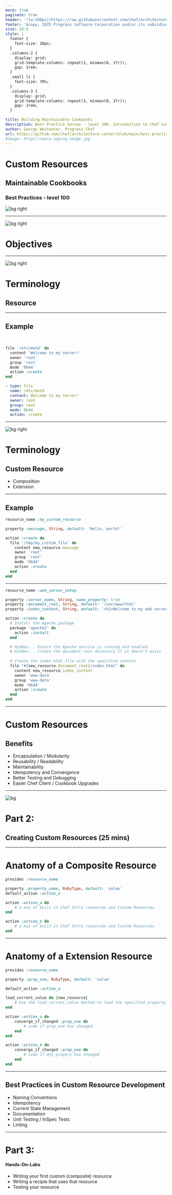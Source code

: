 ```yaml
---
marp: true
paginate: true
header: '![w:200px](https://raw.githubusercontent.com/chef/architecture-center/main/marp/images/header-logo.png)'
footer: '&copy; 2025 Progress Software Corporation and/or its subsidiaries or affiliates. All rights reserved.'
size: 16:9
style: |
  footer {
    font-size: 10px;
  }
  .columns-2 {
    display: grid;
    grid-template-columns: repeat(2, minmax(0, 1fr));
    gap: 1rem;
  }
  .small li {
    font-size: 70%;
  }
  .columns-3 {
    display: grid;
    grid-template-columns: repeat(3, minmax(0, 1fr));
    gap: 1rem;
  }

title: Building Maintainable Cookbooks
description: Best Practice Series - level 100. Introduction to Chef Courier
author: George Westwater, Progress Chef
url: https://github.com/chef/architecture-center/blob/main/best-practices/100-custom_resources/seminar/slides/marp.md
#image: https://marp.app/og-image.jpg
---
```

# Custom Resources
## Maintainable Cookbooks
### Best Practices - level 100
![bg right](https://raw.githubusercontent.com/chef/architecture-center/main/marp/images/logo.png)

---
![bg right](https://raw.githubusercontent.com/chef/architecture-center/main/marp/images/right-blue-1.png)
<!-- _paginate: "false" -->
# Objectives

<!---
- Understand what custom resources are and why they are used.
- Learn to create custom resources within Chef cookbooks.
- Explore best practices for using and testing custom resources.
- Understand how custom resource make for more powerful cookbooks
-->

---
![bg right](https://images.unsplash.com/photo-1583361704493-d4d4d1b1d70a)
<!-- image source: "https://unsplash.com/photos/white-printer-paper-with-black-text-1UDjq8s8cy0" -->

# Terminology

## Resource

<!--
A resource in Chef represents a element or process, and its desired state. 

You can think about it as a fundamental building block in Chef recipes, used to describe the configuration of a system component. 

Each resource has a set of properties and actions that can be used to declare the desired state of that component. 

For example, a file resource can be used to manage the content, permissions, and ownership of a file on a system.
-->

---

## Example
<br/>

<div class="columns-2"> <div>

```ruby
file '/etc/motd' do
  content 'Welcome to my server!'
  owner 'root'
  group 'root'
  mode '0644'
  action :create
end
```
</div> <div>

```yaml
- type: file
  name: /etc/motd
  content: Welcome to my server!
  owner: root
  group: root
  mode: 0644  
  action: create
```

</div>

<!-- 
Here's a simple example of a file resource in a Chef recipe:
-->


---
![bg right](https://images.unsplash.com/photo-1583361704493-d4d4d1b1d70a)
<!-- image source: "https://unsplash.com/photos/white-printer-paper-with-black-text-1UDjq8s8cy0" -->

# Terminology

## Custom Resource
- Composition
- Extension

<!--
A custom resource in Chef is a user-defined resource that extends the capabilities of built-in resources. Custom resources allow you to encapsulate complex logic and reusable functionality into a single resource, making your recipes more modular and maintainable. 

They are defined in cookbooks and can be used just like built-in resources in your recipes.

Composition resources utilize other Core/Built in Chef Resources or other Custom resources to represent a behvior or process. For this session we will only be focusing on the Composition custom resources. 
These resources are written in Chef DSL

Extension custom resources focus on extending Chef's capabilities by adding a new building blocks, to be used by other resources/recipies. 
These resource are written in Ruby
-->

---

## Example

```ruby
resource_name :my_custom_resource

property :message, String, default: 'Hello, world!'

action :create do
  file '/tmp/my_custom_file' do
    content new_resource.message
    owner 'root'
    group 'root'
    mode '0644'
    action :create
  end
end
```
<!-- 
In this example, my_custom_resource is a custom resource that creates a file /tmp/my_custom_file with a customizable message.

Custom resources provide a powerful way to abstract and reuse complex configuration logic in your Chef cookbooks.
-->

---
```ruby
resource_name :web_server_setup

property :server_name, String, name_property: true
property :document_root, String, default: '/var/www/html'
property :index_content, String, default: '<h1>Welcome to my web server!</h1>'

action :create do
  # Install the Apache package
  package 'apache2' do
    action :install
  end

  # Hidden... Ensure the Apache service is running and enabled
  # Hidden... Create the document root directory if it doesn't exist
  
  # Create the index.html file with the specified content
  file "#{new_resource.document_root}/index.html" do
    content new_resource.index_content
    owner 'www-data'
    group 'www-data'
    mode '0644'
    action :create
  end
end
```

<!--
Note: Some steps have been hidden in the example for readability 

This example of a Chef custom resource that uses more than one resource within its action. This custom resource, named web_server_setup, will install and start a web server (Apache in this case) and create a simple HTML index page.

In this custom resource:
- The package resource installs the Apache web server package (apache2).
- (Hidden Step) The service resource ensures that the Apache service is enabled and running.
- (Hidden Step) The directory resource creates the document root directory for the web server, setting appropriate ownership and permissions.
- The file resource creates an index.html file in the document root with the specified content.
-->
---
# Custom Resources
## Benefits

- Encapsulation / Modularity
- Reusability / Readability
- Maintainability
- Idempotency and Convergence
- Better Testing and Debugging
- Easier Chef Client / Cookbook Upgrades

<!--
Encapsulation:
The modular nature of custom resources allows for cleaner, more organized cookbooks by separating concerns and reducing the complexity of recipes. It's easier to manage and update the logic of a specific resource when it's contained within its own definition rather than interspersed throughout various recipes.

In more advanced best practices we will discuss how and where to use attributes to ensure we have proper encapsulation.

Reusability:
This modular resources can be reused across different cookbooks and environments. Once you've created a custom resource for a particular task (e.g., managing a service, deploying a configuration file), you can easily apply it in multiple contexts without duplicating code. This reusability not only saves time but also ensures consistency across your infrastructure.

Maintainability:
Cookbooks filled with intricate scripting logic can become difficult to read and maintain. Custom resources abstract away complexity, presenting a simplified interface in recipes. For instance, a single line in a recipe using a custom resource can replace dozens of lines of resource declarations and Ruby code. 

This abstraction makes cookbooks more accessible to new team members and reduces the cognitive load required to understand and maintain the infrastructure code.

Idempotency:
Custom resources, by design, promote idempotent behavior. Custom resources make it easier to define the desired state and the actions to achieve it in a controlled, predictable manner.

Better Testing:
Custom resources can be tested independently of recipes or cookbooks, allowing for more granular testing strategies. 

Resource Clarity:
The declarative nature of custom resources, with clearly defined properties and actions, serves as a form of self-documentation. 
-->


---

<!-- _paginate: "false" -->
<!-- _header: "" -->
<!-- _footer: "" -->
![bg](https://raw.githubusercontent.com/chef/architecture-center/main/marp/images/bg-gray.png)


# Part 2: 
## Creating Custom Resources (25 mins)

<!--
Before we jump into the how, I want once per to stress the importance of this best practice. Not only will other best practice build upone this; but this one single behavior (build custom resources vs an inline recipe) will allow you to test easier, use YAML recipies with great affect/effect, and have a much easier maintaince cycle.

Why mention Yaml recipies?

At first glance YAML recipies have "limited" capabilities (compared to a ruby recipe); but in reality YAML recipies are designed as a forcing function to create custom resources.
-->

---

# Anatomy of a Composite Resource 

```ruby
provides :resource_name

property :property_name, RubyType, default: 'value'
default_action :action_a

action :action_a do
    # a mix of built-in Chef Infra resources and Custom Resources
end

action :action_b do
    # a mix of built-in Chef Infra resources and Custom Resources
end
```

<!--
Resource Name: This is the name used to reference the custom resource in recipes. It's defined using the resource_name method.

Properties: These are the parameters or attributes of the resource. Properties define the desired state of the resource and can have default values and data types.

You can add validation and coercion to properties to ensure that they receive valid inputs and to transform inputs into the desired format. This is done using options like required, regex, and coerce when defining properties.

Actions: Actions are the operations that the resource can perform. Each action contains a block of code that describes how to achieve a specific state. A custom resource must have at least one action, and one of the actions is typically marked as the default action.
-->

---
<!-- _header: "" -->
<!-- _footer: "" -->

# Anatomy of a Extension Resource 

```ruby
provides :resource_name

property :prop_one, RubyType, default: 'value'

default_action :action_a

load_current_value do |new_resource|
    # Use the load_current_value method to load the specified property values
end

action :action_a do
    converge_if_changed :prop_one do
        # code if prop_one has changed
    end
end

action :action_b do
    converge_if_changed :prop_one do
        # code if any propery has changed
    end
end
```

<!-- 
Load Current Value: This block is used to load the current state of the system into the resource's properties. It's useful for making the resource idempotent by comparing the desired state with the current state.

Convergance: Custom resources can provide specific rules about when to converage.

Notifications and Subscriptions: Custom resources can send notifications and subscribe to other resources' notifications, allowing for orchestrated updates and actions based on changes in the system.
-->

---

## Best Practices in Custom Resource Development
- Naming Conventions
- Idempotency
- Current State Management
- Documentation
- Unit Testing / InSpec Tests
- Linting

<!--
Naming Conventions
Adhering to naming conventions is crucial for clarity and consistency. Use descriptive, intuitive names for your custom resources and their properties. This makes it easier for others to understand and use your resources.

Idempotency
Ensuring idempotency is a core principle in Chef. Your custom resources should be designed to be idempotent, meaning they can be run multiple times without changing the system's state beyond the first run. This ensures that your resources are safe to use in different environments and scenarios.

Current State Management
Utilize the load_current_value method to load and compare the current state of the system with the desired state defined in your resource. This helps in making your resource more efficient and idempotent by avoiding unnecessary actions if the system is already in the desired state.

Documentation
Writing clear and comprehensive documentation for your custom resources is essential. Document each property and action, providing examples of how to use the resource. This helps other users understand the purpose and usage of your resource, making it more accessible and reusable.

Linting
Linting your custom resources helps maintain code quality and consistency. Use tools like Cookstyle to enforce style guidelines and best practices. This makes your code more readable and easier to maintain.

Testing
Unit testing your custom resources is important to ensure their reliability and functionality. Use ChefSpec or other testing frameworks to write tests that cover various scenarios and edge cases. This helps catch bugs early and ensures your resource behaves as expected.

Consider integrating your custom resources with InSpec for end 2 end testing, compliance and security validation. This allows you to write tests that ensure your resources are configuring the system according to your organization's policies and standards.
-->
---

# Part 3: 
#### Hands-On-Labs 

- Writing your first custom (composite) resource
- Writing a recipie that uses that resource
- Testing your resource